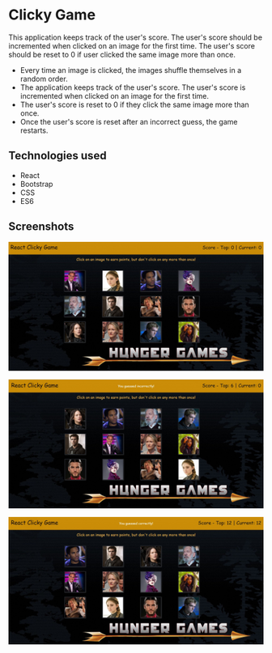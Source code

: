 # Clicky Game
This application keeps track of the user's score. The user's score should be incremented when clicked on an image for the first time. The user's score should be reset to 0 if user clicked the same image more than once.

- Every time an image is clicked, the images shuffle themselves in a random order.
- The application keeps track of the user's score. The user's score is incremented when clicked on an image for the first time. 
- The user's score is reset to 0 if they click the same image more than once.
- Once the user's score is reset after an incorrect guess, the game restarts.

## Technologies used
- React
- Bootstrap
- CSS
- ES6

## Screenshots

![Overview](https://raw.githubusercontent.com/radhikabgupta/ReadMeInfoProj2/master/assets/app_ss_01.jpg)

![Test](https://raw.githubusercontent.com/radhikabgupta/ReadMeInfoProj2/master/assets/app_ss_02.jpg)

![Overview](https://raw.githubusercontent.com/radhikabgupta/ReadMeInfoProj2/master/assets/app_ss_03.jpg)
